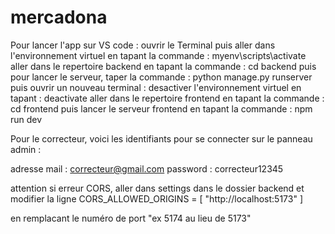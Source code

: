 # mercadona

Pour lancer l'app sur VS code : 
ouvrir le Terminal puis aller dans l'environnement virtuel en tapant la commande : myenv\scripts\activate
aller dans le repertoire backend en tapant la commande : cd backend
puis pour lancer le serveur, taper la commande : python manage.py runserver
puis ouvrir un nouveau terminal : desactiver l'environnement virtuel en tapant  : deactivate
aller dans le repertoire frontend en tapant la commande : cd frontend
puis lancer le serveur frontend en tapant la commande : npm run dev

Pour le correcteur, voici les identifiants pour se connecter sur le panneau admin : 

adresse mail : correcteur@gmail.com
password : correcteur12345

attention si erreur CORS, aller dans settings dans le dossier backend et modifier la ligne 
CORS_ALLOWED_ORIGINS = [
"http://localhost:5173"
]

en remplacant le numéro de port "ex 5174 au lieu de 5173"
